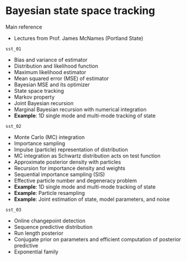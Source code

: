 # Bayesian state space tracking

Main reference
* Lectures from Prof. James McNames (Portland State)

`sst_01`
* Bias and variance of estimator
* Distribution and likelihood function
* Maximum likelihood estimator
* Mean squared error (MSE) of estimator
* Bayesian MSE and its optimizer
* State space tracking
* Markov property
* Joint Bayesian recursion
* Marginal Bayesian recursion with numerical integration
* **Example**: 1D single mode and multi-mode tracking of state

`sst_02`
* Monte Carlo (MC) integration
* Importance sampling
* Impulse (particle) representation of distribution
* MC integration as Schwartz distribution acts on test function
* Approximate posterior density with particles
* Recursion for importance density and weights
* Sequential importance sampling (SIS)
* Effective particle number and degeneracy problem
* **Example**: 1D single mode and multi-mode tracking of state
* **Example**: Particle resampling
* **Example**: Joint estimation of state, model parameters, and noise

`sst_03`
* Online changepoint detection
* Sequence predictive distribution
* Run length posterior
* Conjugate prior on parameters and efficient computation of posterior predictive
* Exponential family
